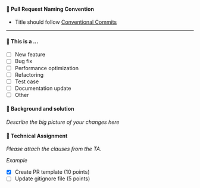 #### 📌 Pull Request Naming Convention

- Title should follow [Conventional Commits](https://www.conventionalcommits.org/en/v1.0.0/#summary)

---

#### 📌 This is a ...

- [ ] New feature
- [ ] Bug fix
- [ ] Performance optimization
- [ ] Refactoring
- [ ] Test case
- [ ] Documentation update
- [ ] Other

#### 📌 Background and solution

_Describe the big picture of your changes here_

#### 📌 Technical Assignment

_Please attach the clauses from the TA._

_Example_
- [x] Create PR template (10 points)
- [ ] Update gitignore file (5 points)

